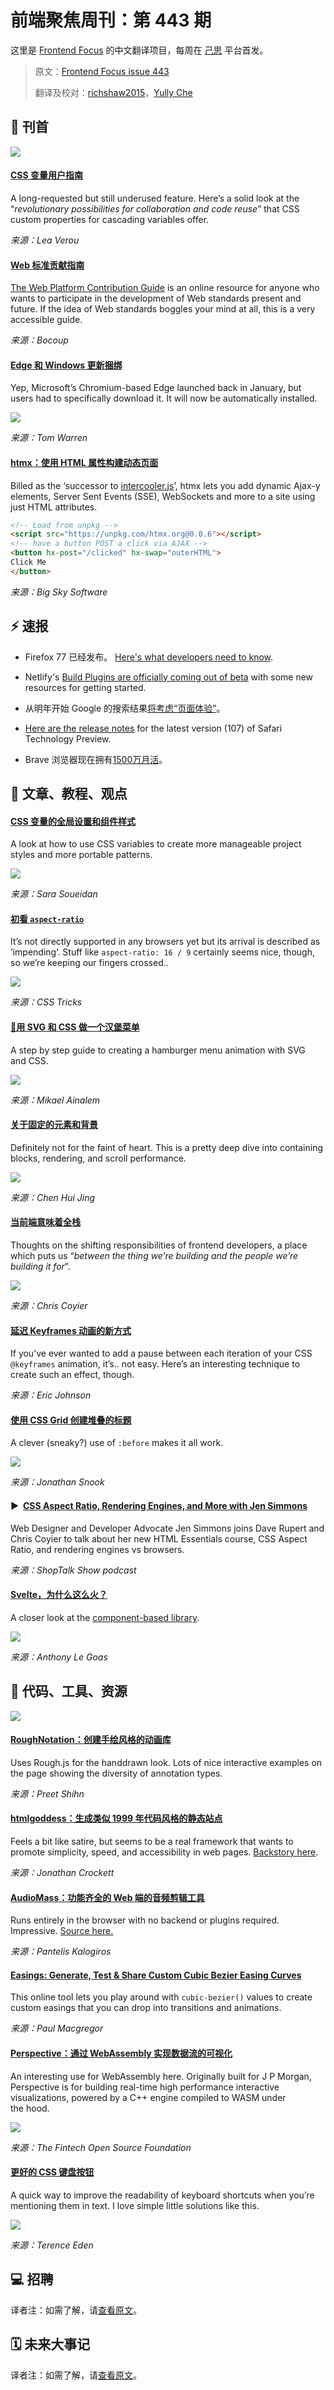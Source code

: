 # 前端聚焦周刊：第 443 期

这里是 [Frontend Focus](https://frontendfoc.us/latest) 的中文翻译项目，每周在 [己思](https://ohmyrss.com/?fef) 平台首发。

> 原文：[Frontend Focus issue 443](https://frontendfoc.us/issues/443)
> 
> 翻译及校对：[richshaw2015](https://github.com/richshaw2015)，[Yully Che](https://github.com/chechebecomestrong)

## 🚀 刊首

[![](https://res.cloudinary.com/cpress/image/upload/w_1280,e_sharpen:60/v1591187785/frvod9nkfvezghgxroqk.jpg)](https://frontendfoc.us/link/89447/rss)

#### [CSS 变量用户指南](https://frontendfoc.us/link/89447/rss "increment.com")

A long-requested but still underused feature. Here’s a solid look at the “_revolutionary possibilities for collaboration and code reuse_” that CSS custom properties for cascading variables offer.

*来源：Lea Verou*

#### [Web 标准贡献指南](https://frontendfoc.us/link/89448/rss "bocoup.com")

[The Web Platform Contribution Guide](https://frontendfoc.us/link/89449/rss) is an online resource for anyone who wants to participate in the development of Web standards present and future. If the idea of Web standards boggles your mind at all, this is a very accessible guide.

*来源：Bocoup*

#### [Edge 和 Windows 更新捆绑](https://frontendfoc.us/link/89535/rss "www.theverge.com")

Yep, Microsoft’s Chromium-based Edge launched back in January, but users had to specifically download it. It will now be automatically installed.

![](https://cdn.vox-cdn.com/thumbor/r5-m_B_et3km_i82fyxQ_dDbKFI=/0x0:2040x1360/1820x1213/filters:focal(857x517:1183x843):format(webp)/cdn.vox-cdn.com/uploads/chorus_image/image/66889047/acastro_200207_3900_Edge_0001.0.0.jpg)

*来源：Tom Warren*

#### [htmx：使用 HTML 属性构建动态页面](https://frontendfoc.us/link/89451/rss "htmx.org")

Billed as the ‘successor to [intercooler.js](https://frontendfoc.us/link/89452/rss)’, htmx lets you add dynamic Ajax-y elements, Server Sent Events (SSE), WebSockets and more to a site using just HTML attributes.

```html
<!-- Load from unpkg -->
<script src="https://unpkg.com/htmx.org@0.0.6"></script>
<!-- have a button POST a click via AJAX -->
<button hx-post="/clicked" hx-swap="outerHTML">
Click Me
</button>
```

*来源：Big Sky Software*

## ⚡️ 速报

*   Firefox 77 已经发布。 [Here's what developers need to know](https://frontendfoc.us/link/89453/rss).

*   Netlify's [Build Plugins are officially coming out of beta](https://frontendfoc.us/link/89454/rss) with some new resources for getting started.

*   从明年开始 Google 的搜索结果[将考虑“页面体验”](https://frontendfoc.us/link/89536/rss)。 

*   [Here are the release notes](https://frontendfoc.us/link/89456/rss) for the latest version (107) of Safari Technology Preview.

*   Brave 浏览器现在拥有[1500万月活](https://frontendfoc.us/link/89457/rss)。

## 📙 文章、教程、观点

#### [CSS 变量的全局设置和组件样式](https://frontendfoc.us/link/89463/rss "www.sarasoueidan.com")

A look at how to use CSS variables to create more manageable project styles and more portable patterns.

![](https://d33wubrfki0l68.cloudfront.net/8e0b908777367e41ea87008113238c903223ebb0/5c149/images/style-guide-settings.png)

*来源：Sara Soueidan*

#### [初看 `aspect-ratio`](https://frontendfoc.us/link/89461/rss "css-tricks.com")

It’s not directly supported in any browsers yet but its arrival is described as ‘impending’. Stuff like `aspect-ratio: 16 / 9` certainly seems nice, though, so we’re keeping our fingers crossed..

![](https://i0.wp.com/css-tricks.com/wp-content/uploads/2020/05/Screen-Shot-2020-05-29-at-6.23.02-AM.png?resize=1817%2C2048&ssl=1)

*来源：CSS Tricks*

#### [🍔用 SVG 和 CSS 做一个汉堡菜单](https://frontendfoc.us/link/89537/rss "medium.com")

A step by step guide to creating a hamburger menu animation with SVG and CSS.

![](https://miro.medium.com/max/1400/1*gvhLdQ8--lIgCYmXEeTVyw.png)

*来源：Mikael Ainalem*

#### [关于固定的元素和背景](https://frontendfoc.us/link/89462/rss "chenhuijing.com")

Definitely not for the faint of heart. This is a pretty deep dive into containing blocks, rendering, and scroll performance.

![](https://chenhuijing.com/assets/images/posts/css-positioning/stacking.svg)

*来源：Chen Hui Jing*

#### [当前端意味着全栈](https://frontendfoc.us/link/89464/rss "increment.com")

Thoughts on the shifting responsibilities of frontend developers, a place which puts us “_between the thing we’re building and the people we’re building it for_”.

![](https://increment.com/art/13/when-frontend-means-full-stack/cover-2000-7c6735bb.jpeg)

*来源：Chris Coyier*

#### [延迟 Keyframes 动画的新方式](https://frontendfoc.us/link/89466/rss "css-tricks.com")

If you’ve ever wanted to add a pause between each iteration of your CSS `@keyframes` animation, it’s.. not easy. Here’s an interesting technique to create such an effect, though.

*来源：Eric Johnson*

#### [使用 CSS Grid 创建堆叠的标题](https://frontendfoc.us/link/89467/rss "snook.ca")

A clever (sneaky?) use of `:before` makes it all work.

![](https://img.snook.ca/grid-a.png)

*来源：Jonathan Snook*

#### ▶  [CSS Aspect Ratio, Rendering Engines, and More with Jen Simmons](https://frontendfoc.us/link/89468/rss "shoptalkshow.com")

Web Designer and Developer Advocate Jen Simmons joins Dave Rupert and Chris Coyier to talk about her new HTML Essentials course, CSS Aspect Ratio, and rendering engines vs browsers.

*来源：ShopTalk Show podcast*

#### [Svelte，为什么这么火？](https://frontendfoc.us/link/89470/rss "dev.to")

A closer look at the [component-based library](https://frontendfoc.us/link/89471/rss).

![](https://res.cloudinary.com/practicaldev/image/fetch/s--KLPJgh3G--/c_imagga_scale,f_auto,fl_progressive,h_420,q_auto,w_1000/https://res.cloudinary.com/practicaldev/image/fetch/s--vjzjD8ry--/c_imagga_scale%2Cf_auto%2Cfl_progressive%2Ch_420%2Cq_auto%2Cw_1000/https://dev-to-uploads.s3.amazonaws.com/i/iye664mzhhpa35lypl5g.png)

*来源：Anthony Le Goas*

## 🔧 代码、工具、资源

[![](https://res.cloudinary.com/cpress/image/upload/w_1280,e_sharpen:60/n9z24mzl4gvuhho58ujg.jpg)](https://frontendfoc.us/link/89472/rss)

#### [RoughNotation：创建手绘风格的动画库](https://frontendfoc.us/link/89472/rss "roughnotation.com")

Uses Rough.js for the handdrawn look. Lots of nice interactive examples on the page showing the diversity of annotation types.

*来源：Preet Shihn*

#### [htmlgoddess：生成类似 1999 年代码风格的静态站点](https://frontendfoc.us/link/89474/rss "github.com")

Feels a bit like satire, but seems to be a real framework that wants to promote simplicity, speed, and accessibility in web pages. [Backstory here](https://frontendfoc.us/link/89475/rss).

*来源：Jonathan Crockett*

#### [AudioMass：功能齐全的 Web 端的音频剪辑工具](https://frontendfoc.us/link/89476/rss "audiomass.co")

Runs entirely in the browser with no backend or plugins required. Impressive. [Source here.](https://frontendfoc.us/link/89477/rss)

*来源：Pantelis Kalogiros*

#### [Easings: Generate, Test & Share Custom Cubic Bezier Easing Curves](https://frontendfoc.us/link/89478/rss "easings.co")

This online tool lets you play around with `cubic-bezier()` values to create custom easings that you can drop into transitions and animations.

*来源：Paul Macgregor*

#### [Perspective：通过 WebAssembly 实现数据流的可视化](https://frontendfoc.us/link/89479/rss "github.com")

An interesting use for WebAssembly here. Originally built for J P Morgan, Perspective is for building real-time high performance interactive visualizations, powered by a C++ engine compiled to WASM under the hood.

![](https://camo.githubusercontent.com/f69d1132e2984e2a97209fc21520e9812c464873/68747470733a2f2f70657273706563746976652e66696e6f732e6f72672f696d672f64656d6f5f736d616c6c2e676966)

*来源：The Fintech Open Source Foundation*

#### [更好的 CSS 键盘按钮](https://frontendfoc.us/link/89480/rss "shkspr.mobi")

A quick way to improve the readability of keyboard shortcuts when you’re mentioning them in text. I love simple little solutions like this.

[![](https://res.cloudinary.com/cpress/image/upload/w_1280,e_sharpen:60/zxikygdsvgrznqvoom34.jpg)](https://frontendfoc.us/link/89480/rss)

*来源：Terence Eden*

## 💻 招聘

译者注：如需了解，请[查看原文](https://frontendfoc.us/issues/443)。

## 🗓 未来大事记

译者注：如需了解，请[查看原文](https://frontendfoc.us/issues/443)。

